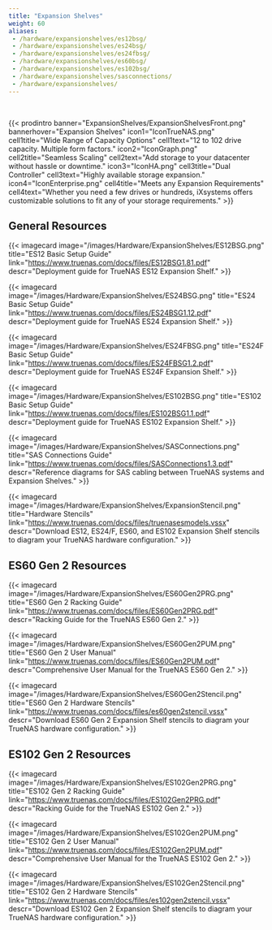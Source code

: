 ```yaml
---
title: "Expansion Shelves"
weight: 60
aliases:
 - /hardware/expansionshelves/es12bsg/
 - /hardware/expansionshelves/es24bsg/
 - /hardware/expansionshelves/es24fbsg/
 - /hardware/expansionshelves/es60bsg/
 - /hardware/expansionshelves/es102bsg/
 - /hardware/expansionshelves/sasconnections/
 - /hardware/expansionshelves/
---
```

<br>

{{< prodintro banner="ExpansionShelves/ExpansionShelvesFront.png" bannerhover="Expansion Shelves"
icon1="IconTrueNAS.png" cell1title="Wide Range of Capacity Options" cell1text="12 to 102 drive capacity. Multiple form factors."
icon2="IconGraph.png" cell2title="Seamless Scaling" cell2text="Add storage to your datacenter without hassle or downtime."
icon3="IconHA.png" cell3title="Dual Controller" cell3text="Highly available storage expansion."
icon4="IconEnterprise.png" cell4title="Meets any Expansion Requirements" cell4text="Whether you need a few drives or hundreds, iXsystems offers customizable solutions to fit any of your storage requirements." >}}

## General Resources

<div class="docs-sections">

{{< imagecard image="/images/Hardware/ExpansionShelves/ES12BSG.png" title="ES12 Basic Setup Guide" link="https://www.truenas.com/docs/files/ES12BSG1.81.pdf"
descr="Deployment guide for TrueNAS ES12 Expansion Shelf." >}}

{{< imagecard image="/images/Hardware/ExpansionShelves/ES24BSG.png" title="ES24 Basic Setup Guide" link="https://www.truenas.com/docs/files/ES24BSG1.12.pdf"
descr="Deployment guide for TrueNAS ES24 Expansion Shelf." >}}

{{< imagecard image="/images/Hardware/ExpansionShelves/ES24FBSG.png" title="ES24F Basic Setup Guide" link="https://www.truenas.com/docs/files/ES24FBSG1.2.pdf"
descr="Deployment guide for TrueNAS ES24F Expansion Shelf." >}}

{{< imagecard image="/images/Hardware/ExpansionShelves/ES102BSG.png" title="ES102 Basic Setup Guide" link="https://www.truenas.com/docs/files/ES102BSG1.1.pdf"
descr="Deployment guide for TrueNAS ES102 Expansion Shelf." >}}

{{< imagecard image="/images/Hardware/ExpansionShelves/SASConnections.png" title="SAS Connections Guide" link="https://www.truenas.com/docs/files/SASConnections1.3.pdf"
descr="Reference diagrams for SAS cabling between TrueNAS systems and Expansion Shelves." >}}

{{< imagecard image="/images/Hardware/ExpansionShelves/ExpansionStencil.png" title="Hardware Stencils" link="https://www.truenas.com/docs/files/truenasesmodels.vssx"
descr="Download ES12, ES24/F, ES60, and ES102 Expansion Shelf stencils to diagram your TrueNAS hardware configuration." >}}

</div>

## ES60 Gen 2 Resources

<div class="docs-sections">

{{< imagecard image="/images/Hardware/ExpansionShelves/ES60Gen2PRG.png" title="ES60 Gen 2 Racking Guide" link="https://www.truenas.com/docs/files/ES60Gen2PRG.pdf"
descr="Racking Guide for the TrueNAS ES60 Gen 2." >}}

{{< imagecard image="/images/Hardware/ExpansionShelves/ES60Gen2PUM.png" title="ES60 Gen 2 User Manual" link="https://www.truenas.com/docs/files/ES60Gen2PUM.pdf"
descr="Comprehensive User Manual for the TrueNAS ES60 Gen 2." >}}

{{< imagecard image="/images/Hardware/ExpansionShelves/ES60Gen2Stencil.png" title="ES60 Gen 2 Hardware Stencils" link="https://www.truenas.com/docs/files/es60gen2stencil.vssx"
descr="Download ES60 Gen 2 Expansion Shelf stencils to diagram your TrueNAS hardware configuration." >}}

</div>

## ES102 Gen 2 Resources

<div class="docs-sections">

{{< imagecard image="/images/Hardware/ExpansionShelves/ES102Gen2PRG.png" title="ES102 Gen 2 Racking Guide" link="https://www.truenas.com/docs/files/ES102Gen2PRG.pdf"
descr="Racking Guide for the TrueNAS ES102 Gen 2." >}}

{{< imagecard image="/images/Hardware/ExpansionShelves/ES102Gen2PUM.png" title="ES102 Gen 2 User Manual" link="https://www.truenas.com/docs/files/ES102Gen2PUM.pdf"
descr="Comprehensive User Manual for the TrueNAS ES102 Gen 2." >}}

{{< imagecard image="/images/Hardware/ExpansionShelves/ES102Gen2Stencil.png" title="ES102 Gen 2 Hardware Stencils" link="https://www.truenas.com/docs/files/es102gen2stencil.vssx"
descr="Download ES102 Gen 2 Expansion Shelf stencils to diagram your TrueNAS hardware configuration." >}}

</div>
